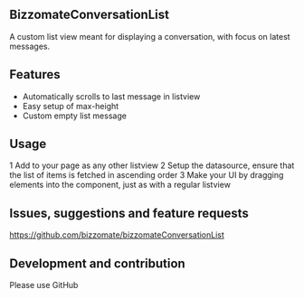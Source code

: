## BizzomateConversationList
A custom list view meant for displaying a conversation, with focus on latest messages.

## Features
- Automatically scrolls to last message in listview
- Easy setup of max-height
- Custom empty list message

## Usage
1 Add to your page as any other listview
2 Setup the datasource, ensure that the list of items is fetched in ascending order
3 Make your UI by dragging elements into the component, just as with a regular listview

## Issues, suggestions and feature requests
https://github.com/bizzomate/bizzomateConversationList

## Development and contribution
Please use GitHub
